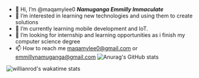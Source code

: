 

- 👋 Hi, I’m @maqamylee0 ***Namuganga Emmilly Immaculate***
- 👀 I’m interested in learning new technologies and using them to create solutions
- 🌱 I’m currently learning  mobile development and IoT.
- 💞️ I’m looking for internship and learning opportunities  as i finish my computer science degree
- 📫 How to reach me maqamylee0@gmail.com or emmillynamuganga@gmail.com
![Anurag's GitHub stats](https://github-readme-stats.vercel.app/api?username=maqamylee0&show_icons=true&theme=radical)

![willianrod's wakatime stats](https://github-readme-stats.vercel.app/api/wakatime?username=maqamylee&v=2 )

<!-- ![Top Languages Card](https://github-readme-stats.vercel.app/api/top-langs/?username=maqamylee0&layout=compact)
 -->
 

<!--   <a href="https://app.daily.dev/DailyDevTips"><img src="https://github.com/maqamylee0/maqamylee0/blob/main/devcard.svg" width="400" alt="Emmilly's Dev Card"/></a> -->
<!--   ![<Badge Name>](https://img.shields.io/badge/<Badge Text>-<Background Color>?style=for-the-badge&logo=<Icon Name>&logoColor=<Logo Color>)
 -->
<!---
maqamylee0/maqamylee0 is a ✨ special ✨ repository because its `README.md` (this file) appears on your GitHub profile.
You can click the Preview link to take a look at your changes.
--->
